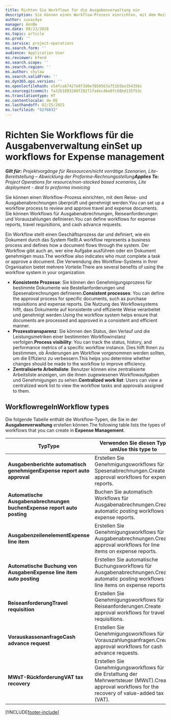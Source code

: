 ```yaml
---
title: Richten Sie Workflows für die Ausgabenverwaltung ein
description: Sie können einen Workflow-Prozess einrichten, mit dem Reise- und Ausgabenabrechnungen überprüft und genehmigt werden.
author: suvaidya
manager: AnnBe
ms.date: 09/23/2020
ms.topic: article
ms.prod: ''
ms.service: project-operations
ms.search.form: ''
audience: Application User
ms.reviewer: kfend
ms.search.scope: ''
ms.search.region: ''
ms.author: shylaw
ms.search.validFrom: ''
ms.dyn365.ops.version: ''
ms.openlocfilehash: e54fca67427e8f3d0e7050563a751b5be354356c
ms.sourcegitcommit: fa32b1893286f20271fa4ec4be8fc68bd135f53c
ms.translationtype: HT
ms.contentlocale: de-DE
ms.lasthandoff: 02/15/2021
ms.locfileid: "5276032"
---
```

# <a name="set-up-workflows-for-expense-management"></a><span data-ttu-id="3b571-103">Richten Sie Workflows für die Ausgabenverwaltung ein</span><span class="sxs-lookup"><span data-stu-id="3b571-103">Set up workflows for Expense management</span></span>

<span data-ttu-id="3b571-104">_**Gilt für:** Projektvorgänge für Ressourcen/nicht vorrätige Szenarien, Lite-Bereitstellung – Abwicklung der Proforma-Rechnungsstellung_</span><span class="sxs-lookup"><span data-stu-id="3b571-104">_**Applies To:** Project Operations for resource/non-stocked based scenarios, Lite deployment - deal to proforma invoicing_</span></span>

<span data-ttu-id="3b571-105">Sie können einen Workflow-Prozess einrichten, mit dem Reise- und Ausgabenabrechnungen überprüft und genehmigt werden.</span><span class="sxs-lookup"><span data-stu-id="3b571-105">You can set up a workflow process to review and approve travel and expense documents.</span></span> <span data-ttu-id="3b571-106">Sie können Workflows für Ausgabenabrechnungen, Reiseanforderungen und Vorauszahlungen definieren.</span><span class="sxs-lookup"><span data-stu-id="3b571-106">You can define workflows for expense reports, travel requisitions, and cash advance requests.</span></span>

<span data-ttu-id="3b571-107">Ein Workflow stellt einen Geschäftsprozess dar und definiert, wie ein Dokument durch das System fließt.</span><span class="sxs-lookup"><span data-stu-id="3b571-107">A workflow represents a business process and defines how a document flows through the system.</span></span> <span data-ttu-id="3b571-108">Der Workflow gibt auch an, wer eine Aufgabe ausführen oder ein Dokument genehmigen muss.</span><span class="sxs-lookup"><span data-stu-id="3b571-108">The workflow also indicates who must complete a task or approve a document.</span></span> <span data-ttu-id="3b571-109">Die Verwendung des Workflow-Systems in Ihrer Organisation bietet mehrere Vorteile:</span><span class="sxs-lookup"><span data-stu-id="3b571-109">There are several benefits of using the workflow system in your organization:</span></span>

- <span data-ttu-id="3b571-110">**Konsistente Prozesse**: Sie können den Genehmigungsprozess für bestimmte Dokumente wie Bestellanforderungen und Spesenabrechnungen definieren.</span><span class="sxs-lookup"><span data-stu-id="3b571-110">**Consistent processes**: You can define the approval process for specific documents, such as purchase requisitions and expense reports.</span></span> <span data-ttu-id="3b571-111">Die Nutzung des Workflowsystems hiflt, dass Dokumente auf konsistente und effiziente Weise verarbeitet und genehmigt werden.</span><span class="sxs-lookup"><span data-stu-id="3b571-111">Using the workflow system helps ensure that documents are processed and approved in a consistent and efficient manner.</span></span>
- <span data-ttu-id="3b571-112">**Prozesstransparenz**: Sie können den Status, den Verlauf und die Leistungsmetriken einer bestimmten Workflowinstanz verfolgen.</span><span class="sxs-lookup"><span data-stu-id="3b571-112">**Process visibility**: You can track the status, history, and performance metrics of a specific workflow instance.</span></span> <span data-ttu-id="3b571-113">Dies hilft Ihnen zu bestimmen, ob Änderungen am Workflow vorgenommen werden sollten, um die Effizienz zu verbessern.</span><span class="sxs-lookup"><span data-stu-id="3b571-113">This helps you determine whether changes should be made to the workflow to improve efficiency.</span></span>
- <span data-ttu-id="3b571-114">**Zentralisierte Arbeitsliste**: Benutzer können eine zentralisierte Arbeitsliste anzeigen, um die ihnen zugewiesenen Workflowaufgaben und Genehmigungen zu sehen.</span><span class="sxs-lookup"><span data-stu-id="3b571-114">**Centralized work list**: Users can view a centralized work list to view the workflow tasks and approvals assigned to them.</span></span> 

## <a name="workflow-types"></a><span data-ttu-id="3b571-115">Workflowregeln</span><span class="sxs-lookup"><span data-stu-id="3b571-115">Workflow types</span></span>

<span data-ttu-id="3b571-116">Die folgende Tabelle enthält die Workflow-Typen, die Sie in der **Ausgabenverwaltung** erstellen können.</span><span class="sxs-lookup"><span data-stu-id="3b571-116">The following table lists the types of workflows that you can create in **Expense Management**.</span></span>


|              <span data-ttu-id="3b571-117"><strong>Typ</strong></span><span class="sxs-lookup"><span data-stu-id="3b571-117"><strong>Type</strong></span></span>              |                   <span data-ttu-id="3b571-118"><strong>Verwenden Sie diesen Typ, um</strong></span><span class="sxs-lookup"><span data-stu-id="3b571-118"><strong>Use this type to</strong></span></span>                   |
|-------------------------------------------------|-----------------------------------------------------------------------|
|   <span data-ttu-id="3b571-119"><strong>Ausgabenberichte automatisch genehmigen</strong></span><span class="sxs-lookup"><span data-stu-id="3b571-119"><strong>Expense report auto approval</strong></span></span> |            <span data-ttu-id="3b571-120">Erstellen Sie Genehmigungsworkflows für Spesenabrechnungen.</span><span class="sxs-lookup"><span data-stu-id="3b571-120">Create approval workflows for expense reports.</span></span>             |
|  <span data-ttu-id="3b571-121"><strong>Automatische Ausgabenabrechnungen buchen</strong></span><span class="sxs-lookup"><span data-stu-id="3b571-121"><strong>Expense report auto posting</strong></span></span>   |        <span data-ttu-id="3b571-122">Buchen Sie automatisch Workflows für Ausgabenabrechnungen.</span><span class="sxs-lookup"><span data-stu-id="3b571-122">Create automatic posting workflows for expense reports.</span></span>        |
|       <span data-ttu-id="3b571-123"><strong>Ausgabenzeilenelement</strong></span><span class="sxs-lookup"><span data-stu-id="3b571-123"><strong>Expense line item</strong></span></span>        |     <span data-ttu-id="3b571-124">Erstellen Sie Genehmigungsworkflows für Ausgabenabrechnungen.</span><span class="sxs-lookup"><span data-stu-id="3b571-124">Create approval workflows for line items on expense reports.</span></span>      |
| <span data-ttu-id="3b571-125"><strong>Automatische Buchung von Ausgaben</strong></span><span class="sxs-lookup"><span data-stu-id="3b571-125"><strong>Expense line item auto posting</strong></span></span> | <span data-ttu-id="3b571-126">Erstellen Sie automatische Buchungsworkflows für Ausgabenabrechnungen.</span><span class="sxs-lookup"><span data-stu-id="3b571-126">Create automatic posting workflows for line items on expense reports.</span></span> |
|       <span data-ttu-id="3b571-127"><strong>Reiseanforderung</strong></span><span class="sxs-lookup"><span data-stu-id="3b571-127"><strong>Travel requisition</strong></span></span>       |          <span data-ttu-id="3b571-128">Erstellen Sie Genehmigungsworkflows für Reiseanforderungen.</span><span class="sxs-lookup"><span data-stu-id="3b571-128">Create approval workflows for travel requisitions.</span></span>           |
|      <span data-ttu-id="3b571-129"><strong>Vorauskassenanfrage</strong></span><span class="sxs-lookup"><span data-stu-id="3b571-129"><strong>Cash advance request</strong></span></span>      |         <span data-ttu-id="3b571-130">Erstellen Sie Genehmigungsworkflows für Vorauszahlungsanfragen.</span><span class="sxs-lookup"><span data-stu-id="3b571-130">Create approval workflows for cash advance requests.</span></span>          |
|        <span data-ttu-id="3b571-131"><strong>MWsT-Rückforderung</strong></span><span class="sxs-lookup"><span data-stu-id="3b571-131"><strong>VAT tax recovery</strong></span></span>        | <span data-ttu-id="3b571-132">Erstellen Sie Genehmigungsworkflows für die Erstattung der Mehrwertsteuer (MWsT).</span><span class="sxs-lookup"><span data-stu-id="3b571-132">Create approval workflows for the recovery of value-added tax (VAT).</span></span>  |


[!INCLUDE[footer-include](../includes/footer-banner.md)]